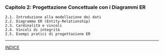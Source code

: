 ### **Capitolo 2: Progettazione Concettuale con i Diagrammi ER**
    2.1. Introduzione alla modellazione dei dati
    2.2. Diagramma ER (Entity-Relationship)
    2.3. Cardinalità e vincoli
    2.4. Vincoli di integrità
    2.5. Esempi pratici di progettazione ER

---
[INDICE](../README.md)